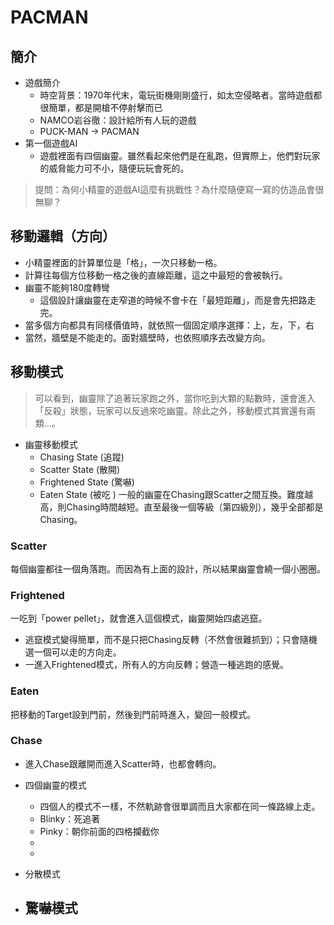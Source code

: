 # PACMAN
## 簡介
- 遊戲簡介
	- 時空背景：1970年代末，電玩街機剛剛盛行，如太空侵略者。當時遊戲都很簡單，都是開槍不停射擊而已
	- NAMCO岩谷徹：設計給所有人玩的遊戲
	- PUCK-MAN -> PACMAN
- 第一個遊戲AI
	- 遊戲裡面有四個幽靈。雖然看起來他們是在亂跑，但實際上，他們對玩家的威脅能力可不小，隨便玩玩會死的。

> 提問：為何小精靈的遊戲AI這麼有挑戰性？為什麼隨便寫一寫的仿造品會很無聊？



## 移動邏輯（方向）
- 小精靈裡面的計算單位是「格」，一次只移動一格。
- 計算往每個方位移動一格之後的直線距離，這之中最短的會被執行。
- 幽靈不能夠180度轉彎
	- 這個設計讓幽靈在走窄道的時候不會卡在「最短距離」，而是會先把路走完。
- 當多個方向都具有同樣價值時，就依照一個固定順序選擇：上，左，下，右
- 當然，牆壁是不能走的。面對牆壁時，也依照順序去改變方向。

## 移動模式

> 可以看到，幽靈除了追著玩家跑之外，當你吃到大顆的點數時，還會進入「反殺」狀態，玩家可以反過來吃幽靈。除此之外，移動模式其實還有兩類...。
- 幽靈移動模式
	- Chasing State (追蹤)
	- Scatter State (散開)
	- Frightened State (驚嚇)
	- Eaten State (被吃 )
一般的幽靈在Chasing跟Scatter之間互換。難度越高，則Chasing時間越短。直至最後一個等級（第四級別），幾乎全部都是Chasing。

### Scatter
每個幽靈都往一個角落跑。而因為有上面的設計，所以結果幽靈會繞一個小圈圈。


### Frightened
一吃到「power pellet」，就會進入這個模式，幽靈開始四處逃竄。
- 逃竄模式變得簡單，而不是只把Chasing反轉（不然會很難抓到）；只會隨機選一個可以走的方向走。
- 一進入Frightened模式，所有人的方向反轉；營造一種逃跑的感覺。

### Eaten
把移動的Target設到門前，然後到門前時進入，變回一般模式。
### Chase
- 進入Chase跟離開而進入Scatter時，也都會轉向。

- 四個幽靈的模式
	- 四個人的模式不一樣，不然軌跡會很單調而且大家都在同一條路線上走。
	- Blinky：死追著
	- Pinky：朝你前面的四格攔截你
	- 
	- 
- 分散模式
- 驚嚇模式
	- 

